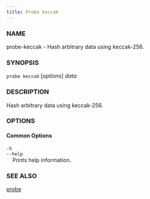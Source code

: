 ```yaml
---
title: Probe keccak
---
```


### NAME

probe-keccak - Hash arbitrary data using keccak-256.

### SYNOPSIS

`probe keccak` [*options*] _data_

### DESCRIPTION

Hash arbitrary data using keccak-256.

### OPTIONS

#### Common Options

`-h`  
`--help`  
&nbsp;&nbsp;&nbsp;&nbsp;Prints help information.

### SEE ALSO

[probe](./probe.md)
